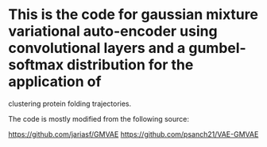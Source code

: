 # This is the code for gaussian mixture variational auto-encoder using convolutional layers and a gumbel-softmax distribution for the application of 
clustering protein folding trajectories.

The code is mostly modified from the following source:

https://github.com/jariasf/GMVAE
https://github.com/psanch21/VAE-GMVAE
